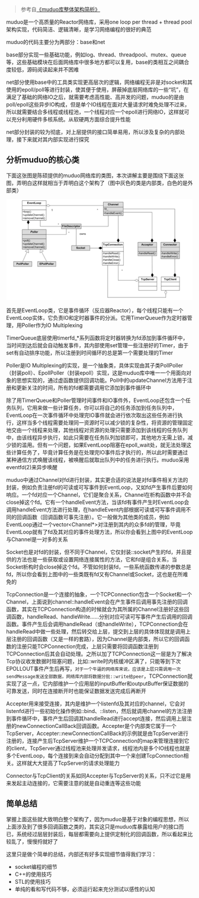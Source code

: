 >参考自[《muduo库整体架构简析》](http://www.cnblogs.com/gaorong/p/6476757.html)

muduo是一个高质量的Reactor网络库，采用one loop per thread + thread pool架构实现，代码简洁、逻辑清晰，是学习网络编程的很好的典范

muduo的代码主要分为两部分：base和net

base部分实现一些基础功能，例如log、thread、threadpool、mutex、queue等，这些基础模块在后面网络库中很多地方都可以复用，base的类相互之间耦合度较低，源码阅读起来并不困难

net部分使用base中的工具类实现更高层次的逻辑，网络编程无非是对socket和其使用的epoll/poll等进行封装，使其便于使用，屏蔽掉底层网络库的一些“坑”，在满足了基础的网络IO之后，就需要考虑高性能、高并发的问题，muduo的是由poll/epoll这些异步IO构成，但是单个IO线程在面对大量请求时难免处理不过来，所以就需要结合多线程或线程池，一个线程对应一个epoll进行网络IO，这样就可以充分利用硬件多核系统。从软硬两方面综合提升性能

net部分封装的较为彻底，对上层提供的接口简单易用，所以涉及复杂的内部处理，接下来就对其内部实现进行探究

## 分析muduo的核心类

下面这张图是陈硕提供的muduo网络库的类图，本次讲解主要是围绕下面这张图，弄明白这样就相当于弄明白这个架构了（图中灰色的类是内部类，白色的是外部类）

![image](./image/03-01.png)

首先是EventLoop类，它是事件循环（反应器Reactor），每个线程只能有一个EventLoop实体，它负责IO和定时器事件的分派。它用TimerQueue作为定时器管理，用Poller作为IO Multiplexing

TimerQueue底层使用timerfd\_\*系列函数将定时器转换为fd添加到事件循环中，当时间到达后就会自动触发事件，其内部使用set管理一些注册好的Timer，由于set有自动排序功能，所以注册到时间循环的总是第一个需要处理的Timer

Poller是IO Multiplexing的实现，是一个抽象类，具体实现由其子类PollPoller（封装poll）、EpollPoller（封装epoll）实现，这是muduo库中唯一一个用面向对象的思想实现的，通过虚函数提供回调功能。Poll中的updateChannel方法用于注册和更新关注的时间，所有的fd都需要调用它添加到事件循环中

除了用TimerQueue和Poller管理时间事件和IO事件外，EventLoop还包含一个任务队列，它用来做一些计算任务，你可以将自己的任务添加到任务队列中，EventLoop在一次事件循环中处理完IO事件就会进行依次取出这些任务进行执行，这样当多个线程需要处理同一资源时可以减少锁的复杂性，将资源的管理固定地交由一个线程来处理，其他线程对资源的处理只需要添加到该线程的任务队列中，由该线程异步执行，如此只需要在任务队列加锁即可，其他地方无需上锁，减少锁的滥用。但有一个问题，如果EventLoop阻塞在epoll\_wait处，就无法处理这些计算任务了，毕竟计算任务是在处理完IO事件后才执行的，所以此时需要通过某种通信方式唤醒该线程，被唤醒后就取出队列中的任务进行执行。muduo采用eventfd(2)来异步唤醒

muduo中通过Channel对fd进行封装，其实更合适的说法是对fd事件相关方法的封装，例如负责注册fd的可读或可写事件到EventLoop，又如fd产生事件后要如何响应。一个fd对应一个Channel，它们是聚合关系，Channel在析构函数中并不会close掉这个fd。它有一个handleEvent方法，当该fd有事件产生时EventLoop会调用handleEvent方法进行处理，在handleEvent内部根据可读或可写事件调用不同的回调函数（回调函数可事先注册）。它一般做为其他类的成员，例如EventLoop通过一个vector<Channel\*>对注册到其内的众多fd的管理，毕竟EventLoop就有了fd及其对应的事件处理方法，所以你会看到上图中的EventLoop与Channel是一对多的关系

Socket也是对fd的封装，但不同于Channel，它仅封装::socket产生的fd，并且提供的方法也是一些获取或设置网络连接属性的方法，它和fd是组合关系，当Socket析构时会close掉这个fd。不管如何封装fd，一些系统函数传递的参数总是fd，所以你会看到上图中的一些类既有fd又有Channel或Socket，这也是在所难免的

TcpConnection是一个连接的抽象，一个TCPConnection包含一个Socket和一个Channel，上面说到channel::handleEvent会在产生事件后调用事先注册的回调函数，其实在TCPConnection构造的时候就会为其所属的Channel注册好这些回调函数，handleRead、handleWrite……分别对应可读可写事件产生后调用的回调函数。事件产生后会调用handleRead（或handleWrite），TCPConnection会在handleRead中做一些处理，然后转交给上层，提交到上层的具体体现就是调用上层注册的回调函数（又是一样的套路），因为Channel是内部类，所以它的回调函数的注册只能TCPConnection完成，上层只需要将回调函数注册到TCPConnection后其会自动处理。之所以加了TCPConnection这一层是为了解决Tcp协议收发数据时阻塞问题，比如::write时内核缓冲区满了，只能等到下次EPOLLOUT事件产生后再写，`对于一个牛逼的网络库来说，应该是上层只需调用一次sendMessage发送全部数据，网络库内部将数据分批::write给peer`，TCPConnection就实现了这一点，它内部维护一个应用层的inputBuffer和outputBuffer保证数据的可靠发送，同时在连接断开时也能保证数据发送完成后再断开

Accepter用来接受连接，其内是维护一个listenfd及其对应的channel，它会对listenfd进行一些初始化操作例如::bind、::listen，然后就调用channel的方法注册到事件循环中，事件产生后回调其handleRead进行accept连接，然后调用上层注册的newConnectionCallBack回调函数。Accepter是个内部类它属于一个TcpServer，Accepter::newConnectionCallBack的示例就是由TcpServer进行注册的，连接产生后TcpServer维护一个TCPConnection的map来管理连接到它的client，TcpServer通过线程池来处理并发请求，线程池内是多个IO线程也就是多个EventLoop，每个连接到来会自动分配到其中一个来创建TcpConnection相关。这样就大大提高了TcpServer的请求处理能力

Connector与TcpClient的关系如同Accepter与TcpServer的关系，只不过它是用来发起主动连接的，它需要注意的就是自动重连等这些功能

## 简单总结

掌握上面这些就大致明白整个架构了，因为muduo是基于对象的编程思想，所以上面涉及到了很多回调函数之类的，其实这只是muduo库暴露给用户的接口而已，系统经过层层封装后，每层都需要向上提供定制化的回调函数，所以看起来比较乱了，慢慢捋就好了

这里只是做个简单的总结，内部还有好多实现细节值得我们学习：

* socket编程的细节
* C++的使用技巧
* STL的使用技巧
* 单纯的看和写代码不够，必须运行起来充分测试以感性的认知
